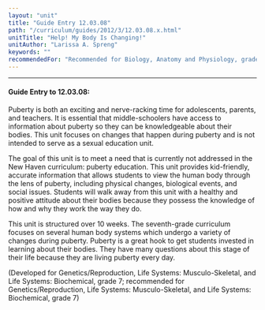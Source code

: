```yaml
---
layout: "unit"
title: "Guide Entry 12.03.08"
path: "/curriculum/guides/2012/3/12.03.08.x.html"
unitTitle: "Help! My Body Is Changing!"
unitAuthor: "Larissa A. Spreng"
keywords: ""
recommendedFor: "Recommended for Biology, Anatomy and Physiology, grade 7"
---
```

<body>
<hr/>
<h4>
Guide Entry to 12.03.08:
</h4>
<p>
Puberty is both an exciting and nerve-racking time for adolescents, parents, and teachers. It is essential that middle-schoolers have access to information about puberty so they can be knowledgeable about their bodies. This unit focuses on changes that happen during puberty and is not intended to serve as a sexual education unit.
</p>
<p>
The goal of this unit is to meet a need that is currently not addressed in the New Haven curriculum: puberty education. This unit provides kid-friendly, accurate information that allows students to view the human body through the lens of puberty, including physical changes, biological events, and social issues. Students will walk away from this unit with a healthy and positive attitude about their bodies because they possess the knowledge of how and why they work the way they do.
</p>
<p>
This unit is structured over 10 weeks. The seventh-grade curriculum focuses on several human body systems which undergo a variety of changes during puberty. Puberty is a great hook to get students invested in learning about their bodies. They have many questions about this stage of their life because they are living puberty every day.
</p>
<p>
(Developed for Genetics/Reproduction, Life Systems: Musculo-Skeletal, and Life Systems: Biochemical, grade 7; recommended for Genetics/Reproduction, Life Systems: Musculo-Skeletal, and Life Systems: Biochemical, grade 7)
</p>
</body>